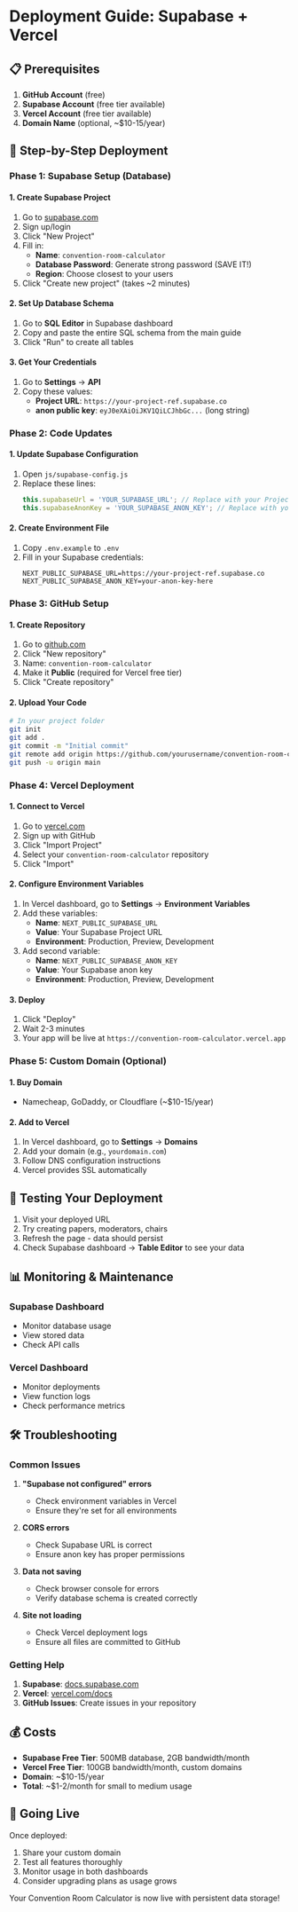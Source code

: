 # Deployment Guide: Supabase + Vercel

## 📋 Prerequisites

1. **GitHub Account** (free)
2. **Supabase Account** (free tier available)
3. **Vercel Account** (free tier available)
4. **Domain Name** (optional, ~$10-15/year)

## 🚀 Step-by-Step Deployment

### Phase 1: Supabase Setup (Database)

#### 1. Create Supabase Project
1. Go to [supabase.com](https://supabase.com)
2. Sign up/login
3. Click "New Project"
4. Fill in:
   - **Name**: `convention-room-calculator`
   - **Database Password**: Generate strong password (SAVE IT!)
   - **Region**: Choose closest to your users
5. Click "Create new project" (takes ~2 minutes)

#### 2. Set Up Database Schema
1. Go to **SQL Editor** in Supabase dashboard
2. Copy and paste the entire SQL schema from the main guide
3. Click "Run" to create all tables

#### 3. Get Your Credentials
1. Go to **Settings** → **API**
2. Copy these values:
   - **Project URL**: `https://your-project-ref.supabase.co`
   - **anon public key**: `eyJ0eXAiOiJKV1QiLCJhbGc...` (long string)

### Phase 2: Code Updates

#### 1. Update Supabase Configuration
1. Open `js/supabase-config.js`
2. Replace these lines:
   ```javascript
   this.supabaseUrl = 'YOUR_SUPABASE_URL'; // Replace with your Project URL
   this.supabaseAnonKey = 'YOUR_SUPABASE_ANON_KEY'; // Replace with your anon key
   ```

#### 2. Create Environment File
1. Copy `.env.example` to `.env`
2. Fill in your Supabase credentials:
   ```
   NEXT_PUBLIC_SUPABASE_URL=https://your-project-ref.supabase.co
   NEXT_PUBLIC_SUPABASE_ANON_KEY=your-anon-key-here
   ```

### Phase 3: GitHub Setup

#### 1. Create Repository
1. Go to [github.com](https://github.com)
2. Click "New repository"
3. Name: `convention-room-calculator`
4. Make it **Public** (required for Vercel free tier)
5. Click "Create repository"

#### 2. Upload Your Code
```bash
# In your project folder
git init
git add .
git commit -m "Initial commit"
git remote add origin https://github.com/yourusername/convention-room-calculator.git
git push -u origin main
```

### Phase 4: Vercel Deployment

#### 1. Connect to Vercel
1. Go to [vercel.com](https://vercel.com)
2. Sign up with GitHub
3. Click "Import Project"
4. Select your `convention-room-calculator` repository
5. Click "Import"

#### 2. Configure Environment Variables
1. In Vercel dashboard, go to **Settings** → **Environment Variables**
2. Add these variables:
   - **Name**: `NEXT_PUBLIC_SUPABASE_URL`
   - **Value**: Your Supabase Project URL
   - **Environment**: Production, Preview, Development
3. Add second variable:
   - **Name**: `NEXT_PUBLIC_SUPABASE_ANON_KEY`
   - **Value**: Your Supabase anon key
   - **Environment**: Production, Preview, Development

#### 3. Deploy
1. Click "Deploy"
2. Wait 2-3 minutes
3. Your app will be live at `https://convention-room-calculator.vercel.app`

### Phase 5: Custom Domain (Optional)

#### 1. Buy Domain
- Namecheap, GoDaddy, or Cloudflare (~$10-15/year)

#### 2. Add to Vercel
1. In Vercel dashboard, go to **Settings** → **Domains**
2. Add your domain (e.g., `yourdomain.com`)
3. Follow DNS configuration instructions
4. Vercel provides SSL automatically

## 🔧 Testing Your Deployment

1. Visit your deployed URL
2. Try creating papers, moderators, chairs
3. Refresh the page - data should persist
4. Check Supabase dashboard → **Table Editor** to see your data

## 📊 Monitoring & Maintenance

### Supabase Dashboard
- Monitor database usage
- View stored data
- Check API calls

### Vercel Dashboard
- Monitor deployments
- View function logs
- Check performance metrics

## 🛠 Troubleshooting

### Common Issues

1. **"Supabase not configured" errors**
   - Check environment variables in Vercel
   - Ensure they're set for all environments

2. **CORS errors**
   - Check Supabase URL is correct
   - Ensure anon key has proper permissions

3. **Data not saving**
   - Check browser console for errors
   - Verify database schema is created correctly

4. **Site not loading**
   - Check Vercel deployment logs
   - Ensure all files are committed to GitHub

### Getting Help

1. **Supabase**: [docs.supabase.com](https://docs.supabase.com)
2. **Vercel**: [vercel.com/docs](https://vercel.com/docs)
3. **GitHub Issues**: Create issues in your repository

## 💰 Costs

- **Supabase Free Tier**: 500MB database, 2GB bandwidth/month
- **Vercel Free Tier**: 100GB bandwidth/month, custom domains
- **Domain**: ~$10-15/year
- **Total**: ~$1-2/month for small to medium usage

## 🚀 Going Live

Once deployed:
1. Share your custom domain
2. Test all features thoroughly
3. Monitor usage in both dashboards
4. Consider upgrading plans as usage grows

Your Convention Room Calculator is now live with persistent data storage!